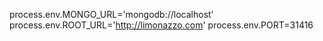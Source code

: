 process.env.MONGO_URL='mongodb://localhost'
process.env.ROOT_URL='http://limonazzo.com'
process.env.PORT=31416